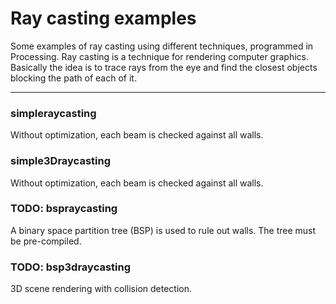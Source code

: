 # Ray casting examples
Some examples of ray casting using different techniques, programmed in Processing.
Ray casting is a technique for rendering computer graphics. Basically the idea is to trace rays from the eye and find the closest objects blocking the path of each of it.

----

### simpleraycasting
Without optimization, each beam is checked against all walls.

### simple3Draycasting
Without optimization, each beam is checked against all walls.

### TODO: bspraycasting
A binary space partition tree (BSP) is used to rule out walls. The tree must be pre-compiled.

### TODO: bsp3draycasting
3D scene rendering with collision detection.
